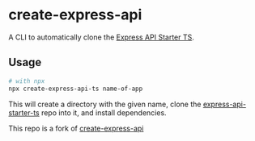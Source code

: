 # create-express-api

A CLI to automatically clone the [Express API Starter TS](https://github.com/Capure/express-api-starter-ts).

## Usage

```sh
# with npx
npx create-express-api-ts name-of-app
```

This will create a directory with the given name, clone the [express-api-starter-ts](https://github.com/Capure/express-api-starter-ts) repo into it, and install dependencies.

This repo is a fork of [create-express-api](https://github.com/w3cj/create-express-api)